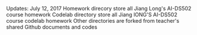 Updates: July 12, 2017
Homework direcory store all Jiang Long's AI-DS502 course homework
Codelab directory store all Jiang lONG'S AI-DS502 course codelab homework
Other directories are forked from teacher's shared Github documents and codes
